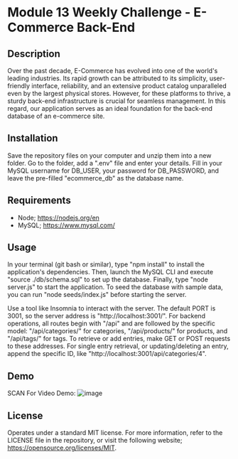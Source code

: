 # Module 13 Weekly Challenge - E-Commerce Back-End 

## Description

Over the past decade, E-Commerce has evolved into one of the world's leading industries. Its rapid growth can be attributed to its simplicity, user-friendly interface, reliability, and an extensive product catalog unparalleled even by the largest physical stores. However, for these platforms to thrive, a sturdy back-end infrastructure is crucial for seamless management. In this regard, our application serves as an ideal foundation for the back-end database of an e-commerce site.

## Installation

Save the repository files on your computer and unzip them into a new folder. Go to the folder, add a ".env" file and enter your details. Fill in your MySQL username for DB_USER, your password for DB_PASSWORD, and leave the pre-filled "ecommerce_db" as the database name.

## Requirements

- Node; https://nodejs.org/en
- MySQL; https://www.mysql.com/

## Usage

In your terminal (git bash or similar), type "npm install" to install the application's dependencies. Then, launch the MySQL CLI and execute "source ./db/schema.sql" to set up the database. Finally, type "node server.js" to start the application. To seed the database with sample data, you can run "node seeds/index.js" before starting the server.

Use a tool like Insomnia to interact with the server. The default PORT is 3001, so the server address is "http://localhost:3001/". For backend operations, all routes begin with "/api" and are followed by the specific model: "/api/categories/" for categories, "/api/products/" for products, and "/api/tags/" for tags. To retrieve or add entries, make GET or POST requests to these addresses. For single entry retrieval, or updating/deleting an entry, append the specific ID, like "http://localhost:3001/api/categories/4".

## Demo

SCAN For Video Demo: ![image](https://github.com/stavrospana/E-Commerce-Back-End-Module-13/assets/138176781/7ff6e36d-de1d-4909-98d5-a6bcb300cfd1)



## License

Operates under a standard MIT license. For more information, refer to the LICENSE file in the repository, or visit the following website; https://opensource.org/licenses/MIT.
